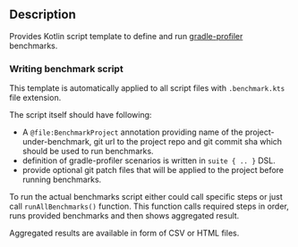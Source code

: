## Description

Provides Kotlin script template to define and run [gradle-profiler](https://github.com/gradle/gradle-profiler) benchmarks.

### Writing benchmark script

This template is automatically applied to all script files with `.benchmark.kts` file extension.

The script itself should have following:
- A `@file:BenchmarkProject` annotation providing name of the project-under-benchmark,
git url to the project repo and git commit sha which should be used to run benchmarks.
- definition of gradle-profiler scenarios is written in `suite { .. }` DSL.
- provide optional git patch files that will be applied to the project before running benchmarks.

To run the actual benchmarks script either could call specific steps or just call `runAllBenchmarks()` function. 
This function calls required steps in order, runs provided benchmarks and then shows aggregated result.

Aggregated results are available in form of CSV or HTML files.
